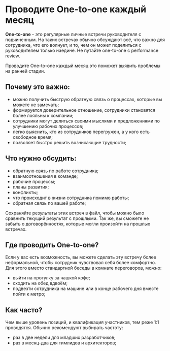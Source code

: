 [short]:# "Это поможет выявить проблемы на ранней стадии"
[long]:# "Это поможет выявить проблемы на ранней стадии и получить быструю обратную связь о процессах, которые вы можете не замечать."
[tags]:# "тимлид, управление командой, управление людьми, ит менеджмент, начальник отдела, 1-1, one-to-one, один на один, 1-на-1, 1:1"
[recommendations]:# "training_plan, go_to_bar"
[youtube]:# "oWNgix2sNJ8"

# Проводите One-to-one каждый месяц

**One-to-one** - это регулярные личные встречи руководителя с подчиненным. На таких встречах обычно обсуждают всё, что важно для сотрудника, что его волнует, и то, чем он может поделиться с руководителем только наедине. Не путайте one-to-one с performance review.

Проводите One-to-one каждый месяц это поможет выявить проблемы на ранней стадии.

## Почему это важно:
- можно получить быструю обратную связь о процессах, которые вы можете не замечать;
- формируется доверительное отношение, сотрудники становятся более лояльны к компании;
- сотрудники могут делиться своими мыслями и предложениями по улучшению рабочих процессов;
- легко выяснить, кто из сотрудников перегружен, а у кого есть свободное время;
- позволяет быстро решить возникающие трудности;

## Что нужно обсудить:
- обратную связь по работе сотрудника;
- взаимоотношения в команде;
- рабочие процессы;
- планы развития;
- конфликты;
- что происходит в жизни сотрудника помимо работы;
- обратная связь по вашей работе;

Сохраняйте результаты этих встреч в файл, чтобы можно было сравнить текущий результат с прошлыми. Так же, вы сможете не забыть о договорённостях, которые могли произойти на прошлых встречах.

## Где проводить One-to-one?

Если у вас есть возможность, вы можете сделать эту встречу более неформальной, чтобы сотрудник чувствовал себя более комфортно. Для этого вместо стандартной беседы в комнате переговоров, можно:
- выйти на прогулку за чашкой кофе;
- сходить на обед вдвоём;
- подвезти сотрудника на машине или в конце рабочего дня вместе пойти к метро;

## Как часто?

Чем выше уровень позиций, и квалификация участников, тем реже 1:1 проводятся. Обычно рекомендуют выбирать частоту:
- раз в две недели для младших разработчиков;
- раз в месяц-два для тимлидов и архитекторов;
